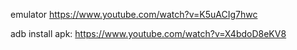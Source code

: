 emulator 
https://www.youtube.com/watch?v=K5uACIg7hwc

adb install apk:
https://www.youtube.com/watch?v=X4bdoD8eKV8